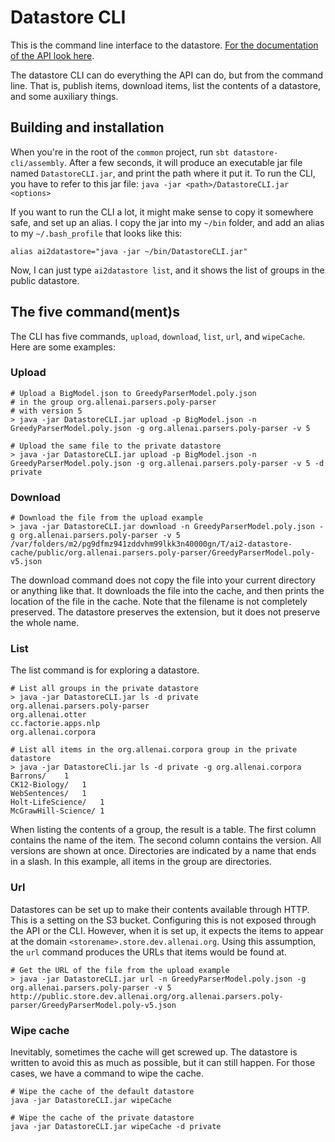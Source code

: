# Datastore CLI

This is the command line interface to the datastore. [For the documentation of the API look here](../datastore/README.md).

The datastore CLI can do everything the API can do, but from the command line. That is, publish items, download items, list the contents of a datastore, and some auxiliary things.

## Building and installation

When you're in the root of the `common` project, run `sbt datastore-cli/assembly`. After a few seconds, it will produce an executable jar file named `DatastoreCLI.jar`, and print the path where it put it. To run the CLI, you have to refer to this jar file: `java -jar <path>/DatastoreCLI.jar <options>`

If you want to run the CLI a lot, it might make sense to copy it somewhere safe, and set up an alias. I copy the jar into my `~/bin` folder, and add an alias to my `~/.bash_profile` that looks like this:
```
alias ai2datastore="java -jar ~/bin/DatastoreCLI.jar"
```

Now, I can just type `ai2datastore list`, and it shows the list of groups in the public datastore.

## The five command(ment)s

The CLI has five commands, `upload`, `download`, `list`, `url`, and `wipeCache`. Here are some examples:

### Upload

```
# Upload a BigModel.json to GreedyParserModel.poly.json
# in the group org.allenai.parsers.poly-parser
# with version 5
> java -jar DatastoreCLI.jar upload -p BigModel.json -n GreedyParserModel.poly.json -g org.allenai.parsers.poly-parser -v 5

# Upload the same file to the private datastore
> java -jar DatastoreCLI.jar upload -p BigModel.json -n GreedyParserModel.poly.json -g org.allenai.parsers.poly-parser -v 5 -d private
```

### Download

```
# Download the file from the upload example
> java -jar DatastoreCLI.jar download -n GreedyParserModel.poly.json -g org.allenai.parsers.poly-parser -v 5
/var/folders/m2/pg9dfmz941zddvhm99lkk3n40000gn/T/ai2-datastore-cache/public/org.allenai.parsers.poly-parser/GreedyParserModel.poly-v5.json
```

The download command does not copy the file into your current directory or anything like that. It downloads the file into the cache, and then prints the location of the file in the cache. Note that the filename is not completely preserved. The datastore preserves the extension, but it does not preserve the whole name.

### List

The list command is for exploring a datastore.

```
# List all groups in the private datastore
> java -jar DatastoreCLI.jar ls -d private
org.allenai.parsers.poly-parser
org.allenai.otter
cc.factorie.apps.nlp
org.allenai.corpora

# List all items in the org.allenai.corpora group in the private datastore
> java -jar DatastoreCli.jar ls -d private -g org.allenai.corpora
Barrons/	1
CK12-Biology/	1
WebSentences/	1
Holt-LifeScience/	1
McGrawHill-Science/	1
```

When listing the contents of a group, the result is a table. The first column contains the name of the item. The second column contains the version. All versions are shown at once. Directories are indicated by a name that ends in a slash. In this example, all items in the group are directories.

### Url

Datastores can be set up to make their contents available through HTTP. This is a setting on the S3 bucket. Configuring this is not exposed through the API or the CLI. However, when it is set up, it expects the items to appear at the domain `<storename>.store.dev.allenai.org`. Using this assumption, the `url` command produces the URLs that items would be found at.

```
# Get the URL of the file from the upload example
> java -jar DatastoreCLI.jar url -n GreedyParserModel.poly.json -g org.allenai.parsers.poly-parser -v 5
http://public.store.dev.allenai.org/org.allenai.parsers.poly-parser/GreedyParserModel.poly-v5.json
```

### Wipe cache

Inevitably, sometimes the cache will get screwed up. The datastore is written to avoid this as much as possible, but it can still happen. For those cases, we have a command to wipe the cache.

```
# Wipe the cache of the default datastore 
java -jar DatastoreCLI.jar wipeCache

# Wipe the cache of the private datastore 
java -jar DatastoreCLI.jar wipeCache -d private
```
